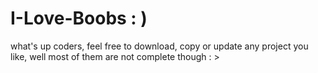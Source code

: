 # I-Love-Boobs : )

what's up coders, feel free to download, copy or update any project you like, well most of them are not complete though : >
